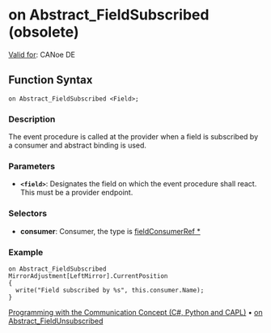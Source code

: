 # on Abstract_FieldSubscribed (obsolete)

[Valid for](../../../Shared/FeatureAvailability.md): CANoe DE

## Function Syntax

```
on Abstract_FieldSubscribed <Field>;
```

### Description

The event procedure is called at the provider when a field is subscribed by a consumer and abstract binding is used.

### Parameters

- **`<field>`**: Designates the field on which the event procedure shall react. This must be a provider endpoint.

### Selectors

- **consumer**: Consumer, the type is [fieldConsumerRef *](../Objects/CAPLfunctionFieldConsumerRef.md)

### Example

```plaintext
on Abstract_FieldSubscribed MirrorAdjustment[LeftMirror].CurrentPosition
{
  write("Field subscribed by %s", this.consumer.Name);
}
```

[Programming with the Communication Concept (C#, Python and CAPL)](../../../CANoeCANalyzer/CommunicationConcept/Programming/CCP.md) • [on Abstract_FieldUnsubscribed](CAPLfunctionOnAbstractFieldUnsubscribed.md)
